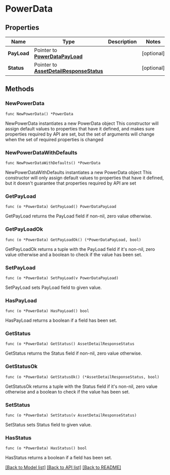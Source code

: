 # PowerData

## Properties

Name | Type | Description | Notes
------------ | ------------- | ------------- | -------------
**PayLoad** | Pointer to [**PowerDataPayLoad**](PowerDataPayLoad.md) |  | [optional] 
**Status** | Pointer to [**AssetDetailResponseStatus**](AssetDetailResponseStatus.md) |  | [optional] 

## Methods

### NewPowerData

`func NewPowerData() *PowerData`

NewPowerData instantiates a new PowerData object
This constructor will assign default values to properties that have it defined,
and makes sure properties required by API are set, but the set of arguments
will change when the set of required properties is changed

### NewPowerDataWithDefaults

`func NewPowerDataWithDefaults() *PowerData`

NewPowerDataWithDefaults instantiates a new PowerData object
This constructor will only assign default values to properties that have it defined,
but it doesn't guarantee that properties required by API are set

### GetPayLoad

`func (o *PowerData) GetPayLoad() PowerDataPayLoad`

GetPayLoad returns the PayLoad field if non-nil, zero value otherwise.

### GetPayLoadOk

`func (o *PowerData) GetPayLoadOk() (*PowerDataPayLoad, bool)`

GetPayLoadOk returns a tuple with the PayLoad field if it's non-nil, zero value otherwise
and a boolean to check if the value has been set.

### SetPayLoad

`func (o *PowerData) SetPayLoad(v PowerDataPayLoad)`

SetPayLoad sets PayLoad field to given value.

### HasPayLoad

`func (o *PowerData) HasPayLoad() bool`

HasPayLoad returns a boolean if a field has been set.

### GetStatus

`func (o *PowerData) GetStatus() AssetDetailResponseStatus`

GetStatus returns the Status field if non-nil, zero value otherwise.

### GetStatusOk

`func (o *PowerData) GetStatusOk() (*AssetDetailResponseStatus, bool)`

GetStatusOk returns a tuple with the Status field if it's non-nil, zero value otherwise
and a boolean to check if the value has been set.

### SetStatus

`func (o *PowerData) SetStatus(v AssetDetailResponseStatus)`

SetStatus sets Status field to given value.

### HasStatus

`func (o *PowerData) HasStatus() bool`

HasStatus returns a boolean if a field has been set.


[[Back to Model list]](../README.md#documentation-for-models) [[Back to API list]](../README.md#documentation-for-api-endpoints) [[Back to README]](../README.md)


